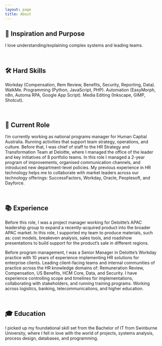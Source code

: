 ```yaml
---
layout: page
title: About
---
```


## 🎯 Inspiration and Purpose

I love understanding/explaining complex systems and leading teams.

<br />

## 🛠️ Hard Skills

Workday (Compensation, Rem Review, Benefits, Security, Reporting, Data). WalkMe. Programming (Python, JavaScript, PHP). Automation (EasyMorph, n8n, Automa RPA, Google App Script). Media Editing (Inkscape, GIMP, Shotcut).

<br />

## 📌 Current Role

I’m currently working as national programs manager for Human Captial Australia. Running activities that support team strategy, operations, and culture. Before that, I was chief of staff to the HR Strategy and Transformation Team at Deloitte, where I managed the office of the leader and key initiatives of 8 portfolio teams. In this role I managed a 2-year program of improvements, organised communication channels, and introduced new department-level policies.
My previous experience in HR technology helps me to collaborate with market leaders across our technology offerings: SuccessFactors, Workday, Oracle, Peoplesoft, and Dayforce.

<br />

## 📚 Experience

Before this role, I was a project manager working for Deloitte’s APAC leadership group to expand a recently-acquired product into the broader APAC market. In this role, I supported my team to produce materials, such as: cost models, breakeven analysis, sales tools, and roadshow presentations to build support for the product’s sale in different regions.

Before program management, I was a Senior Manager in Deloitte’s Workday practice with 10 years of experience implementing HR solutions for enterprise clients. Leading client-facing teams and internal communities of practice across the HR knowledge domains of: Remuneration Review, Compensation, US Benefits, HCM Core, Data, and Security. I have experience controlling scope and timelines for implementations, collaborating with stakeholders, and running training programs. Working across logistics, banking, telecommunications, and higher education.

<br />

## 🎓 Education

I picked up my foundational skill set from the Bachelor of IT from Swinburne University, where I fell in love with the world of projects, systems analysis, process design, databases, and programming.